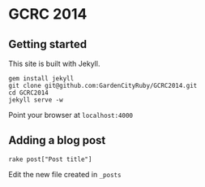 GCRC 2014
===========

## Getting started

This site is built with Jekyll.

    gem install jekyll
    git clone git@github.com:GardenCityRuby/GCRC2014.git
    cd GCRC2014
    jekyll serve -w
    
Point your browser at `localhost:4000`

## Adding a blog post

    rake post["Post title"]

Edit the new file created in `_posts`
